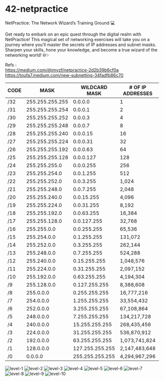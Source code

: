 # 42-netpractice

NetPractice: The Network Wizard’s Training Ground 💻

Get ready to embark on an epic quest through the digital realm with NetPractice! This magical set of networking exercises will take you on a journey where you’ll master the secrets of IP addresses and subnet masks. Sharpen your skills, hone your knowledge, and become a true wizard of the networking world! 🌐✨

Refs : </br>
https://medium.com/@imyzf/netpractice-2d2b39b6cf0a </br>
https://toufa7.medium.com/new-subnetting-34fadfb86c70

| CODE | MASK | WILDCARD MASK | # OF IP ADDRESSES | # OF USABLE IP ADDRESSES |
|------|-------------|---------------|-------------------|-------------------|
| /32 |	255.255.255.255 |	0.0.0.0 |	1	| 1
| /31 |	255.255.255.254 |	0.0.0.1 |	2	| 2
| /30 |	255.255.255.252 |	0.0.0.3 |	4	| 2
| /29 |	255.255.255.248 |	0.0.0.7 |	8	| 6
| /28 |	255.255.255.240 |	0.0.0.15 |	16	| 14
| /27 |	255.255.255.224 |	0.0.0.31 |	32	| 30
| /26 |	255.255.255.192 |	0.0.0.63 |	64 	| 62
| /25 |	255.255.255.128 |	0.0.0.127 |	128 | 126
| /24 |	255.255.255.0 |	0.0.0.255 |	256	| 254
| /23 |	255.255.254.0 |	0.0.1.255 |	512	| 510
| /22 |	255.255.252.0 |	0.0.3.255 |	1,024 |	1,022
| /21 |	255.255.248.0 |	0.0.7.255 |	2,048 |	2,046
| /20 |	255.255.240.0 |	0.0.15.255 |	4,096	| 4,094
| /19 |	255.255.224.0 |	0.0.31.255 |	8,192	| 8,190
| /18 |	255.255.192.0 |	0.0.63.255 |	16,384	| 16,382
| /17 |	255.255.128.0 |	0.0.127.255 |	32,768	| 32,766
| /16 |	255.255.0.0 |	0.0.255.255 |	65,536	| 65,534
| /15 |	255.254.0.0 |	0.1.255.255 |	131,072	| 131,070
| /14 |	255.252.0.0 |	0.3.255.255 |	262,144	| 262,142
| /13 |	255.248.0.0 |	0.7.255.255 |	524,288	| 524,286
| /12 |	255.240.0.0 |	0.15.255.255 |	1,048,576 |	1,048,574
| /11 |	255.224.0.0 |	0.31.255.255 |	2,097,152 |	2,097,150
| /10 |	255.192.0.0 |	0.63.255.255 |	4,194,304 |	4,194,302
| /9 |	255.128.0.0 |	0.127.255.255 |	8,388,608 |	8,388,606
| /8 |	255.0.0.0 |	0.255.255.255 |	16,777,216	|16,777,214
| /7 |	254.0.0.0 |	1.255.255.255 |	33,554,432	|33,554,430
| /6 |	252.0.0.0 |	3.255.255.255 |	67,108,864	|67,108,862
| /5 |	248.0.0.0 |	7.255.255.255 |	134,217,728	|134,217,726
| /4 |	240.0.0.0 |	15.255.255.255 |	268,435,456 |	268,435,454
| /3 |	224.0.0.0 |	31.255.255.255 |	536,870,912 |	536,870,910
| /2 |	192.0.0.0 |	63.255.255.255 |	1,073,741,824 |	1,073,741,822
| /1 |	128.0.0.0 |	127.255.255.255 |	2,147,483,648 |	2,147,483,646
| /0 |	0.0.0.0 |	255.255.255.255 |	4,294,967,296 |	4,294,967,294


![level-1](https://github.com/user-attachments/assets/9eefd39b-2099-4b60-b50b-3a85bce21fb4)
![level-2](https://github.com/user-attachments/assets/f40cae8a-18a9-4341-99aa-332a6f44f156)
![level-3](https://github.com/user-attachments/assets/a6fe6a33-95e2-431c-aedd-726049efd336)
![level-4](https://github.com/user-attachments/assets/9f7f3567-09fb-420b-bc46-d5219c749002)
![level-5](https://github.com/user-attachments/assets/f2b7d3d8-792d-4cf7-8fd5-edda35b549ce)
![level-6](https://github.com/user-attachments/assets/a7865214-340e-449e-9550-8021edab40df)
![level-7](https://github.com/user-attachments/assets/aea49446-f514-43fe-8371-7f7a77b3e3fd)
![level-8](https://github.com/user-attachments/assets/90228dcf-a897-4f6b-b87e-6a9acdf2e038)
![level-9](https://github.com/user-attachments/assets/ca82bcd4-84f8-4228-b7ea-13d774c4ec13)
![level-10](https://github.com/user-attachments/assets/3de20d50-bedf-4143-a0ac-4d4e76b9cac0)
